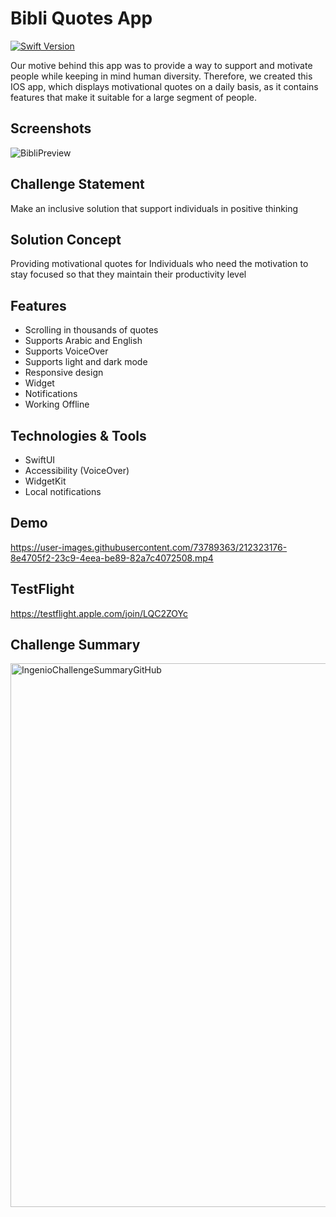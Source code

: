 
# Bibli Quotes App

[![Swift Version](https://img.shields.io/badge/Swift-5-orange)]()

Our motive behind this app was to provide a way to support and motivate people while keeping in mind human diversity.
Therefore, we created this IOS app, which displays motivational quotes on a daily basis, as it contains features that make it suitable for a large segment of people.
## Screenshots

![BibliPreview](https://user-images.githubusercontent.com/73789363/212310755-1a012eb6-649b-4c94-992e-8860cb869017.png)

## Challenge Statement
Make an inclusive solution that support individuals in positive thinking

## Solution Concept
Providing motivational quotes for Individuals who need the motivation to stay focused so that they maintain their productivity level

## Features
- Scrolling in thousands of quotes
- Supports Arabic and English
- Supports VoiceOver
- Supports light and dark mode
- Responsive design
- Widget
- Notifications
- Working Offline

## Technologies & Tools
- SwiftUI 
- Accessibility (VoiceOver)
- WidgetKit
- Local notifications

## Demo

https://user-images.githubusercontent.com/73789363/212323176-8e4705f2-23c9-4eea-be89-82a7c4072508.mp4

## TestFlight

https://testflight.apple.com/join/LQC2ZOYc

## Challenge Summary

<img width="870" alt="IngenioChallengeSummaryGitHub" src="https://user-images.githubusercontent.com/73789363/212484017-2880fa9c-eedb-495f-a699-9e0e8809077c.png">
